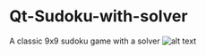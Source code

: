 # Qt-Sudoku-with-solver
A classic 9x9 sudoku game with a solver
![alt text](https://imgur.com/Zs1r88W)

